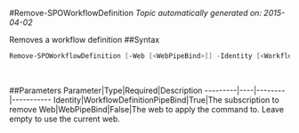 #Remove-SPOWorkflowDefinition
*Topic automatically generated on: 2015-04-02*

Removes a workflow definition
##Syntax
```powershell
Remove-SPOWorkflowDefinition [-Web [<WebPipeBind>]] -Identity [<WorkflowDefinitionPipeBind>]
```
&nbsp;

##Parameters
Parameter|Type|Required|Description
---------|----|--------|-----------
Identity|WorkflowDefinitionPipeBind|True|The subscription to remove
Web|WebPipeBind|False|The web to apply the command to. Leave empty to use the current web.

